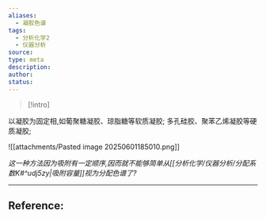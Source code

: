 ```yaml
---
aliases:
  - 凝胶色谱
tags:
  - 分析化学2
  - 仪器分析
source: 
type: meta
description: 
author: 
status:
---
```


>[!intro]
>

以凝胶为固定相,如葡聚糖凝胶、琼脂糖等软质凝胶;  多孔硅胶、聚苯乙烯凝胶等硬质凝胶;

![[attachments/Pasted image 20250601185010.png]]


*这一种方法因为吸附有一定顺序,因而就不能够简单从[[分析化学/仪器分析/分配系数K#^udj5zy|吸附容量]]视为分配色谱了?*



---

## Reference: